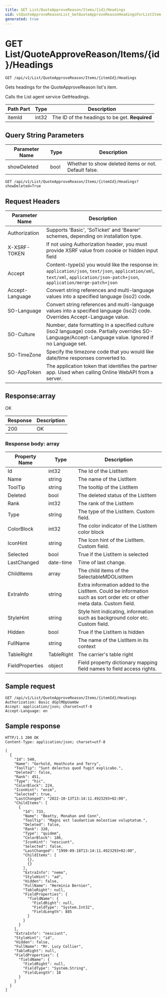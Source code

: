 ```yaml
---
title: GET List/QuoteApproveReason/Items/{id}/Headings
uid: v1QuoteApproveReasonList_GetQuoteApproveReasonHeadingsForListItem
generated: true
---
```


# GET List/QuoteApproveReason/Items/{id}/Headings

```http
GET /api/v1/List/QuoteApproveReason/Items/{itemId}/Headings
```

Gets headings for the QuoteApproveReason list's item.


Calls the List agent service GetHeadings.





| Path Part | Type | Description |
|-----------|------|-------------|
| itemId | int32 | The ID of the headings to be get. **Required** |


## Query String Parameters

| Parameter Name | Type |  Description |
|----------------|------|--------------|
| showDeleted | bool |  Whether to show deleted items or not. Default false. |

```http
GET /api/v1/List/QuoteApproveReason/Items/{itemId}/Headings?showDeleted=True
```


## Request Headers

| Parameter Name | Description |
|----------------|-------------|
| Authorization  | Supports 'Basic', 'SoTicket' and 'Bearer' schemes, depending on installation type. |
| X-XSRF-TOKEN   | If not using Authorization header, you must provide XSRF value from cookie or hidden input field |
| Accept         | Content-type(s) you would like the response in: `application/json`, `text/json`, `application/xml`, `text/xml`, `application/json-patch+json`, `application/merge-patch+json` |
| Accept-Language | Convert string references and multi-language values into a specified language (iso2) code. |
| SO-Language | Convert string references and multi-language values into a specified language (iso2) code. Overrides Accept-Language value. |
| SO-Culture | Number, date formatting in a specified culture (iso2 language) code. Partially overrides SO-Language/Accept-Language value. Ignored if no Language set. |
| SO-TimeZone | Specify the timezone code that you would like date/time responses converted to. |
| SO-AppToken | The application token that identifies the partner app. Used when calling Online WebAPI from a server. |


## Response:array

OK

| Response | Description |
|----------------|-------------|
| 200 | OK |

### Response body: array

| Property Name | Type |  Description |
|----------------|------|--------------|
| Id | int32 | The Id of the ListItem |
| Name | string | The name of the ListItem |
| ToolTip | string | The tooltip of the ListItem |
| Deleted | bool | The deleted status of the ListItem |
| Rank | int32 | The rank of the ListItem |
| Type | string | The type of the ListItem. Custom field. |
| ColorBlock | int32 | The color indicator of the ListItem color block |
| IconHint | string | The Icon hint of the ListItem. Custom field. |
| Selected | bool | True if the ListItem is selected |
| LastChanged | date-time | Time of last change. |
| ChildItems | array | The child items of the SelectableMDOListItem |
| ExtraInfo | string | Extra information added to the ListItem. Could be information such as sort order etc or other meta data. Custom field. |
| StyleHint | string | Style hint indicating, information such as background color etc. Custom field. |
| Hidden | bool | True if the ListItem is hidden |
| FullName | string | The name of the ListItem in its context |
| TableRight | TableRight | The carrier's table right |
| FieldProperties | object | Field property dictionary mapping field names to field access rights. |

## Sample request

```http!
GET /api/v1/List/QuoteApproveReason/Items/{itemId}/Headings
Authorization: Basic dGplMDpUamUw
Accept: application/json; charset=utf-8
Accept-Language: en
```

## Sample response

```http_
HTTP/1.1 200 OK
Content-Type: application/json; charset=utf-8

[
  {
    "Id": 540,
    "Name": "Gerhold, Heathcote and Terry",
    "ToolTip": "Sunt delectus quod fugit explicabo.",
    "Deleted": false,
    "Rank": 451,
    "Type": "hic",
    "ColorBlock": 224,
    "IconHint": "enim",
    "Selected": true,
    "LastChanged": "2022-10-13T13:14:11.4923293+02:00",
    "ChildItems": [
      {
        "Id": 733,
        "Name": "Beatty, Monahan and Conn",
        "ToolTip": "Magni est laudantium molestiae voluptatum.",
        "Deleted": false,
        "Rank": 320,
        "Type": "quidem",
        "ColorBlock": 186,
        "IconHint": "nesciunt",
        "Selected": false,
        "LastChanged": "1999-09-18T13:14:11.4923293+02:00",
        "ChildItems": [
          {},
          {}
        ],
        "ExtraInfo": "nemo",
        "StyleHint": "ad",
        "Hidden": false,
        "FullName": "Herminia Bernier",
        "TableRight": null,
        "FieldProperties": {
          "fieldName": {
            "FieldRight": null,
            "FieldType": "System.Int32",
            "FieldLength": 885
          }
        }
      }
    ],
    "ExtraInfo": "nesciunt",
    "StyleHint": "id",
    "Hidden": false,
    "FullName": "Mr. Lucy Collier",
    "TableRight": null,
    "FieldProperties": {
      "fieldName": {
        "FieldRight": null,
        "FieldType": "System.String",
        "FieldLength": 18
      }
    }
  }
]
```